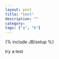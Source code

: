 ```yaml
---
layout: post
title: "test"
description: ""
category: 
tags: ["a", "b"]
---
```

{% include JB/setup %}

try a test
